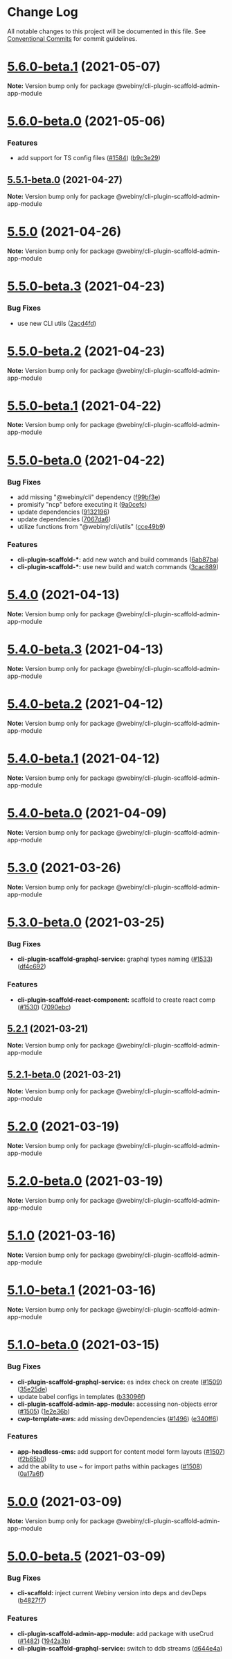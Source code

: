 # Change Log

All notable changes to this project will be documented in this file.
See [Conventional Commits](https://conventionalcommits.org) for commit guidelines.

# [5.6.0-beta.1](https://github.com/webiny/webiny-js/compare/v5.6.0-beta.0...v5.6.0-beta.1) (2021-05-07)

**Note:** Version bump only for package @webiny/cli-plugin-scaffold-admin-app-module





# [5.6.0-beta.0](https://github.com/webiny/webiny-js/compare/v5.5.1-beta.0...v5.6.0-beta.0) (2021-05-06)


### Features

* add support for TS config files ([#1584](https://github.com/webiny/webiny-js/issues/1584)) ([b9c3e29](https://github.com/webiny/webiny-js/commit/b9c3e29901f2220a61de31874eb36f17f6e603f0))





## [5.5.1-beta.0](https://github.com/webiny/webiny-js/compare/v5.5.0...v5.5.1-beta.0) (2021-04-27)

**Note:** Version bump only for package @webiny/cli-plugin-scaffold-admin-app-module





# [5.5.0](https://github.com/webiny/webiny-js/compare/v5.5.0-beta.3...v5.5.0) (2021-04-26)

**Note:** Version bump only for package @webiny/cli-plugin-scaffold-admin-app-module





# [5.5.0-beta.3](https://github.com/webiny/webiny-js/compare/v5.5.0-beta.2...v5.5.0-beta.3) (2021-04-23)


### Bug Fixes

* use new CLI utils ([2acd4fd](https://github.com/webiny/webiny-js/commit/2acd4fd7fea2af22b2335aa74cd9effed110c0f7))





# [5.5.0-beta.2](https://github.com/webiny/webiny-js/compare/v5.5.0-beta.1...v5.5.0-beta.2) (2021-04-23)

**Note:** Version bump only for package @webiny/cli-plugin-scaffold-admin-app-module





# [5.5.0-beta.1](https://github.com/webiny/webiny-js/compare/v5.5.0-beta.0...v5.5.0-beta.1) (2021-04-22)

**Note:** Version bump only for package @webiny/cli-plugin-scaffold-admin-app-module





# [5.5.0-beta.0](https://github.com/webiny/webiny-js/compare/v5.4.0...v5.5.0-beta.0) (2021-04-22)


### Bug Fixes

* add missing "@webiny/cli" dependency ([f99bf3e](https://github.com/webiny/webiny-js/commit/f99bf3ea31ad4b9d560011181431cd9732a1a8c4))
* promisify "ncp" before executing it ([9a0cefc](https://github.com/webiny/webiny-js/commit/9a0cefc7cfd5ae5ceac766900e7a4dddcc40de89))
* update dependencies ([9132196](https://github.com/webiny/webiny-js/commit/9132196cf9ccb7180b9e77cc4204f4185d058d76))
* update dependencies ([7067da6](https://github.com/webiny/webiny-js/commit/7067da66ff2a70c340b93d8cde0ad36caa4e4640))
* utilize functions from "@webiny/cli/utils" ([cce49b9](https://github.com/webiny/webiny-js/commit/cce49b9fe27fb0ec3acb6c109bb0c851a4d6ba50))


### Features

* **cli-plugin-scaffold-*:** add new watch and build commands ([6ab87ba](https://github.com/webiny/webiny-js/commit/6ab87ba10f6c648bd1630dd8fe96869f95c64a35))
* **cli-plugin-scaffold-*:** use new build and watch commands ([3cac889](https://github.com/webiny/webiny-js/commit/3cac889422b082895fac2f200869a104a905cd3c))





# [5.4.0](https://github.com/webiny/webiny-js/compare/v5.4.0-beta.3...v5.4.0) (2021-04-13)

**Note:** Version bump only for package @webiny/cli-plugin-scaffold-admin-app-module





# [5.4.0-beta.3](https://github.com/webiny/webiny-js/compare/v5.4.0-beta.2...v5.4.0-beta.3) (2021-04-13)

**Note:** Version bump only for package @webiny/cli-plugin-scaffold-admin-app-module





# [5.4.0-beta.2](https://github.com/webiny/webiny-js/compare/v5.4.0-beta.1...v5.4.0-beta.2) (2021-04-12)

**Note:** Version bump only for package @webiny/cli-plugin-scaffold-admin-app-module





# [5.4.0-beta.1](https://github.com/webiny/webiny-js/compare/v5.4.0-beta.0...v5.4.0-beta.1) (2021-04-12)

**Note:** Version bump only for package @webiny/cli-plugin-scaffold-admin-app-module





# [5.4.0-beta.0](https://github.com/webiny/webiny-js/compare/v5.3.0...v5.4.0-beta.0) (2021-04-09)

**Note:** Version bump only for package @webiny/cli-plugin-scaffold-admin-app-module





# [5.3.0](https://github.com/webiny/webiny-js/compare/v5.3.0-beta.0...v5.3.0) (2021-03-26)

**Note:** Version bump only for package @webiny/cli-plugin-scaffold-admin-app-module





# [5.3.0-beta.0](https://github.com/webiny/webiny-js/compare/v5.2.1...v5.3.0-beta.0) (2021-03-25)


### Bug Fixes

* **cli-plugin-scaffold-graphql-service:** graphql types naming ([#1533](https://github.com/webiny/webiny-js/issues/1533)) ([df4c692](https://github.com/webiny/webiny-js/commit/df4c6925837c21d799cb0c0cebc4ba9e56fd23db))


### Features

* **cli-plugin-scaffold-react-component:** scaffold to create react comp ([#1530](https://github.com/webiny/webiny-js/issues/1530)) ([7090ebc](https://github.com/webiny/webiny-js/commit/7090ebccfc1393f1b6eeca94ceaa15609f0449d6))





## [5.2.1](https://github.com/webiny/webiny-js/compare/v5.2.1-beta.0...v5.2.1) (2021-03-21)

**Note:** Version bump only for package @webiny/cli-plugin-scaffold-admin-app-module





## [5.2.1-beta.0](https://github.com/webiny/webiny-js/compare/v5.2.0...v5.2.1-beta.0) (2021-03-21)

**Note:** Version bump only for package @webiny/cli-plugin-scaffold-admin-app-module





# [5.2.0](https://github.com/webiny/webiny-js/compare/v5.2.0-beta.0...v5.2.0) (2021-03-19)

**Note:** Version bump only for package @webiny/cli-plugin-scaffold-admin-app-module





# [5.2.0-beta.0](https://github.com/webiny/webiny-js/compare/v5.1.0...v5.2.0-beta.0) (2021-03-19)

**Note:** Version bump only for package @webiny/cli-plugin-scaffold-admin-app-module





# [5.1.0](https://github.com/webiny/webiny-js/compare/v5.1.0-beta.1...v5.1.0) (2021-03-16)

**Note:** Version bump only for package @webiny/cli-plugin-scaffold-admin-app-module





# [5.1.0-beta.1](https://github.com/webiny/webiny-js/compare/v5.1.0-beta.0...v5.1.0-beta.1) (2021-03-16)

**Note:** Version bump only for package @webiny/cli-plugin-scaffold-admin-app-module





# [5.1.0-beta.0](https://github.com/webiny/webiny-js/compare/v5.0.0...v5.1.0-beta.0) (2021-03-15)


### Bug Fixes

* **cli-plugin-scaffold-graphql-service:** es index check on create ([#1509](https://github.com/webiny/webiny-js/issues/1509)) ([35e25de](https://github.com/webiny/webiny-js/commit/35e25de549aa4442f4e1c1cc4982dd9799a81af7))
* update babel configs in templates ([b33096f](https://github.com/webiny/webiny-js/commit/b33096ff34ac2a745ead452f127a039a12c72aac))
* **cli-plugin-scaffold-admin-app-module:** accessing non-objects error ([#1505](https://github.com/webiny/webiny-js/issues/1505)) ([1e2e36b](https://github.com/webiny/webiny-js/commit/1e2e36b907244ef8f844ca25f4db9228c300b870))
* **cwp-template-aws:** add missing devDependencies ([#1496](https://github.com/webiny/webiny-js/issues/1496)) ([e340ff6](https://github.com/webiny/webiny-js/commit/e340ff6bb3cbda3159ddc17d1fe0631dde54084a))


### Features

* **app-headless-cms:** add support for content model form layouts ([#1507](https://github.com/webiny/webiny-js/issues/1507)) ([f2b65b0](https://github.com/webiny/webiny-js/commit/f2b65b0f593e83948b85832d3234e4d32793a868))
* add the ability to use ~ for import paths within packages ([#1508](https://github.com/webiny/webiny-js/issues/1508)) ([0a17a6f](https://github.com/webiny/webiny-js/commit/0a17a6f7463a93ad7c0f5b3a7cd1d7dbfc5e0012))





# [5.0.0](https://github.com/webiny/webiny-js/compare/v5.0.0-beta.5...v5.0.0) (2021-03-09)

**Note:** Version bump only for package @webiny/cli-plugin-scaffold-admin-app-module





# [5.0.0-beta.5](https://github.com/webiny/webiny-js/compare/v5.0.0-beta.4...v5.0.0-beta.5) (2021-03-09)


### Bug Fixes

* **cli-scaffold:** inject current Webiny version into deps and devDeps ([b4827f7](https://github.com/webiny/webiny-js/commit/b4827f7ceb67496b0774f60fc1c5f0e9559aca7a))


### Features

* **cli-plugin-scaffold-admin-app-module:** add package with useCrud ([#1482](https://github.com/webiny/webiny-js/issues/1482)) ([1942a3b](https://github.com/webiny/webiny-js/commit/1942a3b8d259cc2dca7401183893d5baf432f8cf))
* **cli-plugin-scaffold-graphql-service:** switch to ddb streams ([d644e4a](https://github.com/webiny/webiny-js/commit/d644e4a7ac5b6e4cf12dcab9debebf033181687f))
